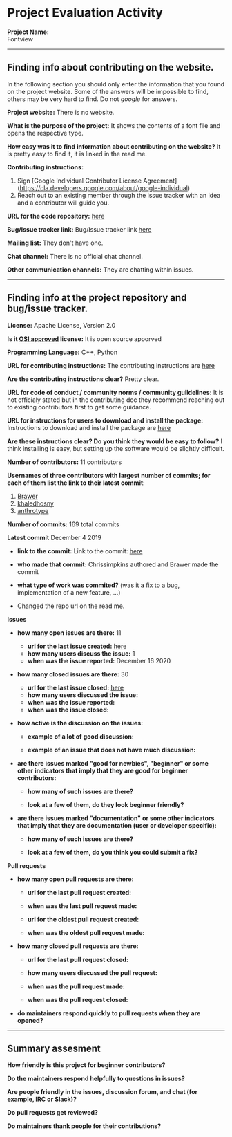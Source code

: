 # Project Evaluation Activity



__Project Name:__  
Fontview

---

## Finding info about contributing on the website.

In the following section you should only enter the information that you
found on the project website. Some of the answers will be impossible to find, others
may be very hard to find. Do not _google_ for answers.

__Project website:__
There is no website. 

__What is the purpose of the project:__
It shows the contents of a font file and opens the respective type. 

__How easy was it to find information about contributing on the website?__
It is pretty easy to find it, it is linked in the read me. 

__Contributing instructions:__
1. Sign [Google Individual Contributor License Agreement] (https://cla.developers.google.com/about/google-individual)
2. Reach out to an existing member through the issue tracker with an idea and a contributor will guide you. 

__URL for the code repository:__
[here](https://github.com/googlefonts/fontview)

__Bug/Issue tracker link:__
Bug/Issue tracker link [here](https://github.com/googlefonts/fontview/issues)

__Mailing list:__
They don't have one. 

__Chat channel:__
There is no official chat channel. 

__Other communication channels:__
They are chatting within issues. 

---

## Finding info at the project repository and bug/issue tracker.

__License:__
Apache License, Version 2.0

__Is it [OSI approved](https://opensource.org/licenses/alphabetical) license:__
It is open source apporved

__Programming Language:__
C++, Python

__URL for contributing instructions:__ 
The contributing instructions are [here](https://github.com/googlefonts/fontview/blob/main/CONTRIBUTING.md)


__Are the contributing instructions clear?__ 
Pretty clear. 

__URL for code of conduct / community norms / community guildelines:__
It is not officialy stated but in the contributing doc they recommend reaching out to existing contributors first to get some guidance. 

__URL for instructions for users to download and install the package:__
Instructions to download and install the package are [here](https://github.com/googlefonts/fontview/blob/main/README.md)

__Are these instructions clear? Do you think they would be easy to follow?__
I think installing is easy, but setting up the software would be slightly difficult. 

__Number of contributors:__
11 contributors

__Usernames of three contributors with largest number of commits; for
each of them list the link to their latest commit__:

1. [Brawer](https://github.com/googlefonts/fontview/commit/5e2987194efc864bac2509db4fb80893c104bc72)
2. [khaledhosny](https://github.com/googlefonts/fontview/commit/c911ccda5e58770158a2e23c4bd718307b6c3df3)
3. [anthrotype](https://github.com/googlefonts/fontview/commits?author=anthrotype)


__Number of commits:__
169 total commits

__Latest commit__
December 4 2019

- __link to the commit:__
Link to the commit: [here]((https://github.com/googlefonts/fontview/commit/b8f4b51aa5f98eea3de785b9d12ae3271b5febc4))

- __who made that commit:__
Chrissimpkins authored and Brawer made the commit

- __what type of work was commited?__ (was it a fix to a bug, implementation of a new feature, ...)
- Changed the repo url on the read me. 


__Issues__

- __how many open issues are there:__
        11
    - __url for the last issue created:__
        [here](https://github.com/googlefonts/fontview/issues/63)
    - __how many users discuss the issue:__
        1
    - __when was the issue reported:__
        December 16 2020

- __how many closed issues are there:__
    30
    - __url for the last issue closed:__
        [here](https://github.com/googlefonts/fontview/issues/59)
    - __how many users discussed the issue:__
    - __when was the issue reported:__
    - __when was the issue closed:__

- __how active is the discussion on the issues:__ 

    - __example of a lot of good discussion:__ 
    
    - __example of an issue that does not have much discussion:__



- __are there issues marked "good for newbies", "beginner" or some other indicators that imply that they are good for beginner contributors:__

    - __how many of such issues are there?__
    
    - __look at a few of them, do they look beginner friendly?__ 



- __are there issues marked "documentation" or some other indicators that imply that they are documentation (user or developer specific):__

    - __how many of such issues are there?__
    
    - __look at a few of them, do you think you could submit a fix?__ 



__Pull requests__

- __how many open pull requests are there:__

    - __url for the last pull request created:__
    
    - __when was the last pull request made:__

    - __url for the oldest pull request created:__
    
    - __when was the oldest pull request made:__

- __how many closed pull requests are there:__

    - __url for the last pull request closed:__
    
    - __how many users discussed the pull request:__
    
    - __when was the pull request made:__
    
    - __when was the pull request closed:__
    

- __do maintainers respond quickly to pull requests when they are opened?__ 





---


## Summary assesment
__How friendly is this project for beginner contributors?__


__Do the maintainers respond helpfully to questions in issues?__


__Are people friendly in the issues, discussion forum, and chat (for example, IRC or Slack)?__



__Do pull requests get reviewed?__



__Do maintainers thank people for their contributions?__



